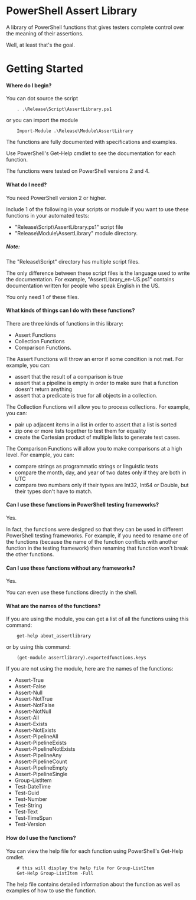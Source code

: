# PowerShell Assert Library
A library of PowerShell functions that gives testers complete control over the meaning of their assertions.

Well, at least that's the goal.

# Getting Started

#### Where do I begin?
You can dot source the script
```
    . .\Release\Script\AssertLibrary.ps1
```
or you can import the module
```
    Import-Module .\Release\Module\AssertLibrary
```

The functions are fully documented with specifications and examples.

Use PowerShell's Get-Help cmdlet to see the documentation for each function.

The functions were tested on PowerShell versions 2 and 4.

#### What do I need?
You need PowerShell version 2 or higher.

Include 1 of the following in your scripts or module if you want to use these functions in your automated tests:
* "Release\Script\AssertLibrary.ps1" script file
* "Release\Module\AssertLibrary\" module directory.

##### Note:
The "Release\Script\" directory has multiple script files.

The only difference between these script files is the language used to write the documentation. For example, "AssertLibrary_en-US.ps1" contains documentation written for people who speak English in the US.

You only need 1 of these files.

#### What kinds of things can I do with these functions?
There are three kinds of functions in this library:
* Assert Functions
* Collection Functions
* Comparison Functions.

The Assert Functions will throw an error if some condition is not met. For example, you can:
* assert that the result of a comparison is true
* assert that a pipeline is empty in order to make sure that a function doesn't return anything
* assert that a predicate is true for all objects in a collection.

The Collection Functions will allow you to process collections. For example, you can:
* pair up adjacent items in a list in order to assert that a list is sorted
* zip one or more lists together to test them for equality
* create the Cartesian product of multiple lists to generate test cases.

The Comparison Functions will allow you to make comparisons at a high level. For example, you can:
* compare strings as programmatic strings or linguistic texts
* compare the month, day, and year of two dates only if they are both in UTC
* compare two numbers only if their types are Int32, Int64 or Double, but their types don't have to match.

#### Can I use these functions in PowerShell testing frameworks?
Yes.

In fact, the functions were designed so that they can be used in different PowerShell testing frameworks. For example, if you need to rename one of the functions (because the name of the function conflicts with another function in the testing framework) then renaming that function won't break the other functions.

#### Can I use these functions without any frameworks?
Yes.

You can even use these functions directly in the shell.

#### What are the names of the functions?
If you are using the module, you can get a list of all the functions using this command:
````
    get-help about_assertlibrary
````
or by using this command:
````
    (get-module assertlibrary).exportedfunctions.keys
````

If you are not using the module, here are the names of the functions:
* Assert-True
* Assert-False
* Assert-Null
* Assert-NotTrue
* Assert-NotFalse
* Assert-NotNull
* Assert-All
* Assert-Exists
* Assert-NotExists
* Assert-PipelineAll
* Assert-PipelineExists
* Assert-PipelineNotExists
* Assert-PipelineAny
* Assert-PipelineCount
* Assert-PipelineEmpty
* Assert-PipelineSingle
* Group-ListItem
* Test-DateTime
* Test-Guid
* Test-Number
* Test-String
* Test-Text
* Test-TimeSpan
* Test-Version

#### How do I use the functions?
You can view the help file for each function using PowerShell's Get-Help cmdlet.
````
    # this will display the help file for Group-ListItem
    Get-Help Group-ListItem -Full
````
The help file contains detailed information about the function as well as examples of how to use the function.

